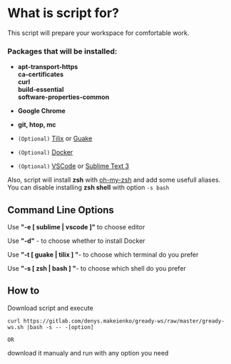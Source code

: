 # What is script for?

This script will prepare your workspace for comfortable work.
### Packages that will be installed:

* **apt-transport-https \
    ca-certificates \
    curl \
    build-essential \
    software-properties-common**

* **Google Chrome** 
* **git, htop, mc**
* `(Optional)` [Tilix](https://gnunn1.github.io/tilix-web/) or [Guake](https://github.com/Guake/guake)
* `(Optional)` [Docker](https://docs.docker.com/install/)
* `(Optional)` [VSCode](https://code.visualstudio.com/) or [Sublime Text 3](https://www.sublimetext.com/)

Also, script will install **zsh** with [oh-my-zsh](https://ohmyz.sh/) and add some usefull aliases. 
You can disable installing **zsh shell** with option `-s bash`

## Command Line Options

Use **"-e [ sublime | vscode ]"** to choose editor

Use **"-d"** - to choose whether to install Docker

Use **"-t [ guake | tilix ] "**- to choose which terminal do you prefer

Use **"-s [ zsh | bash ] "**- to choose which shell do you prefer



## How to

Download script and execute 

```
curl https://gitlab.com/denys.makeienko/gready-ws/raw/master/gready-ws.sh |bash -s -- -[option]
```

`OR`

download it manualy and run with any option you need